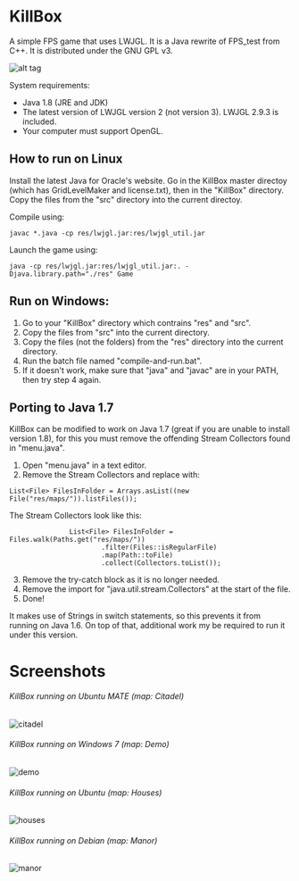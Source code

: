 # KillBox
A simple FPS game that uses LWJGL. It is a Java rewrite of FPS_test from C++. It is distributed under the GNU GPL v3. 

![alt tag](https://cloud.githubusercontent.com/assets/6194072/15656520/3929f0be-2676-11e6-80ac-94b115237652.jpg)


System requirements: 
* Java 1.8 (JRE and JDK)
* The latest version of LWJGL version 2 (not version 3). LWJGL 2.9.3 is included. 
* Your computer must support OpenGL. 

## How to run on Linux
Install the latest Java for Oracle's website. 
Go in the KillBox master directoy (which has GridLevelMaker and license.txt), then in the "KillBox" directory. 
Copy the files from the "src" directory into the current directoy. 

Compile using:
```
javac *.java -cp res/lwjgl.jar:res/lwjgl_util.jar
```

Launch the game using:
```
java -cp res/lwjgl.jar:res/lwjgl_util.jar:. -Djava.library.path="./res" Game
```

## Run on Windows:
1. Go to your "KillBox" directory which contrains "res" and "src". 
2. Copy the files from "src" into the current directory. 
3. Copy the files (not the folders) from the "res" directory into the current directory. 
4. Run the batch file named "compile-and-run.bat". 
5. If it doesn't work, make sure that "java" and "javac" are in your PATH, then try step 4 again. 


## Porting to Java 1.7
KillBox can be modified to work on Java 1.7 (great if you are unable to install version 1.8), for this you must remove the offending Stream Collectors found in "menu.java". 

1. Open "menu.java" in a text editor.
2. Remove the Stream Collectors and replace with: 

 ```
 List<File> FilesInFolder = Arrays.asList((new File("res/maps/")).listFiles());
 ```
 The Stream Collectors look like this:
 ```
				List<File> FilesInFolder = Files.walk(Paths.get("res/maps/"))
						.filter(Files::isRegularFile)
						.map(Path::toFile)
						.collect(Collectors.toList());
 ```
3. Remove the try-catch block as it is no longer needed.
4. Remove the import for "java.util.stream.Collectors" at the start of the file. 
5. Done!

It makes use of Strings in switch statements, so this prevents it from running on Java 1.6. On top of that, additional work my be required to run it under this version. 

# Screenshots
###### KillBox running on Ubuntu MATE (map: Citadel)
![citadel](https://cloud.githubusercontent.com/assets/6194072/19622332/915b8718-9875-11e6-84cc-75e7d3226328.png)
###### KillBox running on Windows 7 (map: Demo)
![demo](https://cloud.githubusercontent.com/assets/6194072/19622333/915fa00a-9875-11e6-8631-80253a8131ce.png)
###### KillBox running on Ubuntu (map: Houses)
![houses](https://cloud.githubusercontent.com/assets/6194072/19622331/915b046e-9875-11e6-8b2c-5c2821c6d7d9.png)
###### KillBox running on Debian (map: Manor)
![manor](https://cloud.githubusercontent.com/assets/6194072/19622334/9162b7ea-9875-11e6-9a2d-5553f2935aa1.png)


